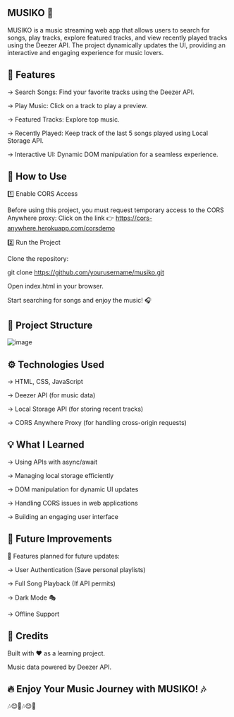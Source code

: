 MUSIKO 🎵
-

MUSIKO is a music streaming web app that allows users to search for songs, play tracks, explore featured tracks, and view recently played tracks using the Deezer API. The project dynamically updates the UI, providing an interactive and engaging experience for music lovers.


🚀 Features
-

-> Search Songs: Find your favorite tracks using the Deezer API.

-> Play Music: Click on a track to play a preview.

-> Featured Tracks: Explore top music.

-> Recently Played: Keep track of the last 5 songs played using Local Storage API.

-> Interactive UI: Dynamic DOM manipulation for a seamless experience.


📌 How to Use
-

1️⃣ Enable CORS Access

Before using this project, you must request temporary access to the CORS Anywhere proxy:
Click on the link 👉 https://cors-anywhere.herokuapp.com/corsdemo

2️⃣ Run the Project

Clone the repository:

git clone https://github.com/yourusername/musiko.git

Open index.html in your browser.

Start searching for songs and enjoy the music! 🎧


📂 Project Structure
-

![image](https://github.com/user-attachments/assets/6ef44a90-3c13-4804-8685-37d504900cde)



⚙️ Technologies Used
-

-> HTML, CSS, JavaScript

-> Deezer API (for music data)

-> Local Storage API (for storing recent tracks)

-> CORS Anywhere Proxy (for handling cross-origin requests)


💡 What I Learned
-

-> Using APIs with async/await

-> Managing local storage efficiently

-> DOM manipulation for dynamic UI updates

-> Handling CORS issues in web applications

-> Building an engaging user interface


🎯 Future Improvements
-

🚀 Features planned for future updates:

-> User Authentication (Save personal playlists)

-> Full Song Playback (If API permits)

-> Dark Mode 🎭

-> Offline Support


👏 Credits
-

Built with ❤️ as a learning project.

Music data powered by Deezer API.


🔥 Enjoy Your Music Journey with MUSIKO! 🎶
-
🎶😊🎵🎶😊🎵

